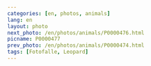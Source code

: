 ```yaml
---
categories: [en, photos, animals]
lang: en
layout: photo
next_photo: /en/photos/animals/P0000476.html
picname: P0000477
prev_photo: /en/photos/animals/P0000474.html
tags: [Fotofalle, Leopard]
---
```

